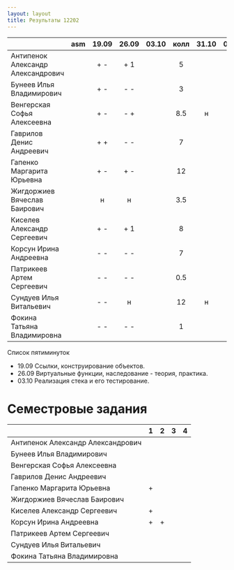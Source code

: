 ```yaml
---
layout: layout
title: Результаты 12202
---
```

|                                       |asm|19.09|26.09|03.10|колл |31.10|07.11|14.11|
|---------------------------------------|:-:|:---:|:---:|:---:|:---:|:---:|:---:|:---:|
| Антипенок Александр Александрович     |   | + - | + 1 |     |  5  |     |     |  н  | 
| Бунеев Илья Владимирович              |   | + - | - - |     |  3  |     |     |     | 
| Венгерская Софья Алексеевна           |   | + - | - + |     | 8.5 |  н  |     |     |  
| Гаврилов Денис Андреевич              |   | + + | - - |     |  7  |     |     |     |  
| Гапенко Маргарита Юрьевна             |   | + - | + - |     | 12  |     |     |     | 
| Жигдоржиев Вячеслав Баирович          |   |  н  |  н  |     | 3.5 |     |  н  |  н  |  
| Киселев Александр Сергеевич           |   | + - | + 1 |     |  8  |     |     |     |     
| Корсун Ирина Андреевна                |   | - - | - - |     |  7  |     |     |     |     
| Патрикеев Артем Сергеевич             |   | - - | - - |     | 0.5 |     |  н  |  н  |          
| Сундуев Илья Витальевич               |   | - - |  н  |     | 12  |  н  |  н  |     |            
| Фокина Татьяна Владимировна           |   | - - | - - |     |  1  |     |     |     |              

Список пятиминуток

  * 19.09 Ссылки, конструирование объектов.
  * 26.09 Виртуальные функции, наследование - теория, практика.
  * 03.10 Реализация стека и его тестирование.

Семестровые задания
===================
|                                  | 1 | 2 | 3 | 4 |
|----------------------------------|:-:|:-:|:-:|:-:|
|Антипенок Александр Александрович |   |   |   |   |
|Бунеев Илья Владимирович          |   |   |   |   |
|Венгерская Софья Алексеевна       |   |   |   |   |
|Гаврилов Денис Андреевич          |   |   |   |   |
|Гапенко Маргарита Юрьевна         | + |   |   |   |
|Жигдоржиев Вячеслав Баирович      |   |   |   |   |
|Киселев Александр Сергеевич       | + |   |   |   |
|Корсун Ирина Андреевна            | + | + |   |   |
|Патрикеев Артем Сергеевич         |   |   |   |   |
|Сундуев Илья Витальевич           |   |   |   |   |
|Фокина Татьяна Владимировна       |   |   |   |   |
